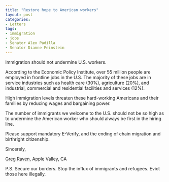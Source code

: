 ```yaml
---
title: "Restore hope to American workers"
layout: post
categories:
- Letters
tags:
- immigration
- jobs
- Senator Alex Padilla
- Senator Dianne Feinstein
---
```


Immigration should not undermine U.S. workers.

According to the Economic Policy Institute, over 55 million people are employed in frontline jobs in the U.S. The majority of these jobs are in service industries such as health care (30%), agriculture (20%), and industrial, commercial and residential facilities and services (12%).

High immigration levels threaten these hard-working Americans and their families by reducing wages and bargaining power.

The number of immigrants we welcome to the U.S. should not be so high as to undermine the American worker who should always be first in the hiring line.

Please support mandatory E-Verify, and the ending of chain migration and birthright citizenship.

Sincerely,

[Greg Raven](https://www.gregraven.org/), Apple Valley, CA

P.S. Secure our borders. Stop the influx of immigrants and refugees. Evict those here illegally.